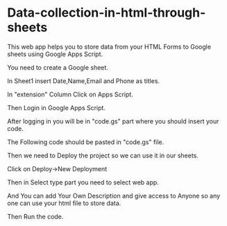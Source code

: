 # Data-collection-in-html-through-sheets
This web app helps you to store data from your HTML Forms to Google sheets using Google Apps Script.

You need to create a Google sheet.

In Sheet1 insert Date,Name,Email and Phone as titles.

In "extension" Column Click on Apps Script.

Then Login in Google Apps Script.

After logging in you will be in "code.gs" part where you should insert your code.

The Following code should be pasted in "code.gs" file.

Then we need to Deploy the project so we can use it in our sheets.

Click on Deploy->New Deployment

Then in Select type part you need to select web app.

And You can add Your Own Description and give access to Anyone so any one can use your html file to store data.

Then Run the code.

